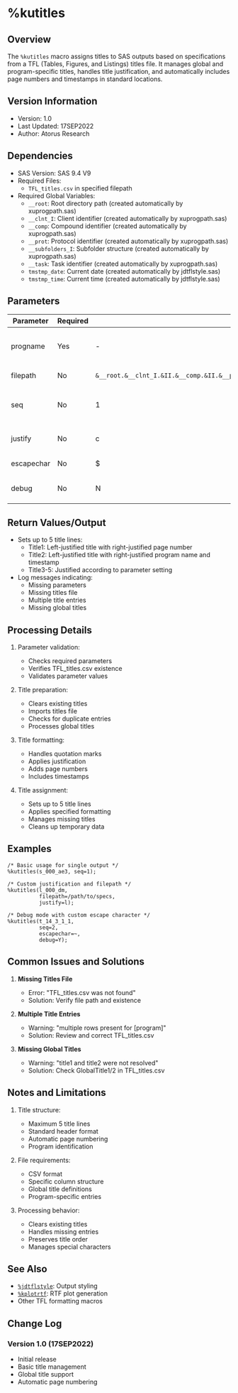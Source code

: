 # %kutitles

## Overview
The `%kutitles` macro assigns titles to SAS outputs based on specifications from a TFL (Tables, Figures, and Listings) titles file. It manages global and program-specific titles, handles title justification, and automatically includes page numbers and timestamps in standard locations.

## Version Information
- Version: 1.0
- Last Updated: 17SEP2022
- Author: Atorus Research

## Dependencies
- SAS Version: SAS 9.4 V9
- Required Files:
  - `TFL_titles.csv` in specified filepath
- Required Global Variables:
  - `__root`: Root directory path (created automatically by xuprogpath.sas)
  - `__clnt_I`: Client identifier (created automatically by xuprogpath.sas)
  - `__comp`: Compound identifier (created automatically by xuprogpath.sas)
  - `__prot`: Protocol identifier (created automatically by xuprogpath.sas)
  - `__subfolders_I`: Subfolder structure (created automatically by xuprogpath.sas)
  - `__task`: Task identifier (created automatically by xuprogpath.sas)
  - `tmstmp_date`: Current date (created automatically by jdtflstyle.sas)
  - `tmstmp_time`: Current time (created automatically by jdtflstyle.sas)

## Parameters
| Parameter | Required | Default | Description |
|-----------|----------|---------|-------------|
| progname | Yes | - | Program name to search in TFL_titles.csv |
| filepath | No | `&__root.&__clnt_I.&II.&__comp.&II.&__prot.&__subfolders_I.&II.&__task.&II.final&II.specs` | Path to TFL_titles.csv |
| seq | No | 1 | Sequence number of output in TFL_titles.csv |
| justify | No | c | Title alignment (l/c/r) |
| escapechar | No | $ | ODS escape character |
| debug | No | N | Flag to retain temporary datasets |

## Return Values/Output
- Sets up to 5 title lines:
  - Title1: Left-justified title with right-justified page number
  - Title2: Left-justified title with right-justified program name and timestamp
  - Title3-5: Justified according to parameter setting
- Log messages indicating:
  - Missing parameters
  - Missing titles file
  - Multiple title entries
  - Missing global titles

## Processing Details
1. Parameter validation:
   - Checks required parameters
   - Verifies TFL_titles.csv existence
   - Validates parameter values

2. Title preparation:
   - Clears existing titles
   - Imports titles file
   - Checks for duplicate entries
   - Processes global titles

3. Title formatting:
   - Handles quotation marks
   - Applies justification
   - Adds page numbers
   - Includes timestamps

4. Title assignment:
   - Sets up to 5 title lines
   - Applies specified formatting
   - Manages missing titles
   - Cleans up temporary data

## Examples
```sas
/* Basic usage for single output */
%kutitles(s_000_ae3, seq=1);

/* Custom justification and filepath */
%kutitles(l_000_dm,
          filepath=/path/to/specs,
          justify=l);

/* Debug mode with custom escape character */
%kutitles(t_14_3_1_1,
          seq=2,
          escapechar=~,
          debug=Y);
```

## Common Issues and Solutions
1. **Missing Titles File**
   - Error: "TFL_titles.csv was not found"
   - Solution: Verify file path and existence

2. **Multiple Title Entries**
   - Warning: "multiple rows present for [program]"
   - Solution: Review and correct TFL_titles.csv

3. **Missing Global Titles**
   - Warning: "title1 and title2 were not resolved"
   - Solution: Check GlobalTitle1/2 in TFL_titles.csv

## Notes and Limitations
1. Title structure:
   - Maximum 5 title lines
   - Standard header format
   - Automatic page numbering
   - Program identification

2. File requirements:
   - CSV format
   - Specific column structure
   - Global title definitions
   - Program-specific entries

3. Processing behavior:
   - Clears existing titles
   - Handles missing entries
   - Preserves title order
   - Manages special characters

## See Also
- [`%jdtflstyle`](/man/study_specific/jdtflstyle.md): Output styling
- [`%kplotrtf`](/man/study_specific/kplotrtf.md): RTF plot generation
- Other TFL formatting macros

## Change Log
### Version 1.0 (17SEP2022)
- Initial release
- Basic title management
- Global title support
- Automatic page numbering 
